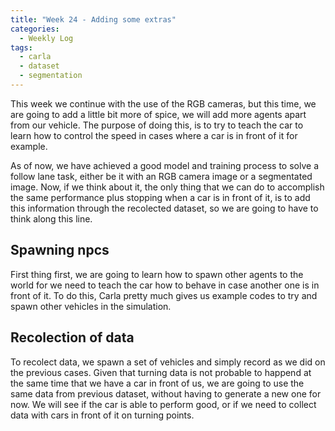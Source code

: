 ```yaml
---
title: "Week 24 - Adding some extras"
categories:
  - Weekly Log
tags:
  - carla
  - dataset
  - segmentation
---
```


This week we continue with the use of the RGB cameras, but this time, we are going to add a little bit more of spice, we will add more agents apart from our vehicle. The purpose of doing this, is to try to teach the car to learn how to control the speed in cases where a car is in front of it for example.

As of now, we have achieved a good model and training process to solve a follow lane task, either be it with an RGB camera image or a segmentated image. Now, if we think about it, the only thing that we can do to accomplish the same performance plus stopping when a car is in front of it, is to add this information through the recolected dataset, so we are going to have to think along this line.

## Spawning npcs

First thing first, we are going to learn how to spawn other agents to the world for we need to teach the car how to behave in case another one is in front of it. To do this, Carla pretty much gives us example codes to try and spawn other vehicles in the simulation.

## Recolection of data

To recolect data, we spawn a set of vehicles and simply record as we did on the previous cases. Given that turning data is not probable to happend at the same time that we have a car in front of us, we are going to use the same data from previous dataset, without having to generate a new one for now. We will see if the car is able to perform good, or if we need to collect data with cars in front of it on turning points.